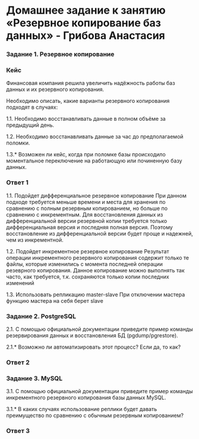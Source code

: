 
# Домашнее задание к занятию «Резервное копирование баз данных» - Грибова Анастасия
### Задание 1. Резервное копирование

### Кейс
Финансовая компания решила увеличить надёжность работы баз данных и их резервного копирования. 

Необходимо описать, какие варианты резервного копирования подходят в случаях: 

1.1. Необходимо восстанавливать данные в полном объёме за предыдущий день.

1.2. Необходимо восстанавливать данные за час до предполагаемой поломки.

1.3.* Возможен ли кейс, когда при поломке базы происходило моментальное переключение на работающую или починенную базу данных.

### Ответ 1
1.1. Подойдет дифференциальное резервное копирование
При данном подходе требуется меньше времени и места для хранения по сравнению с полным резервным копированием, но больше по сравнению с инкрементным. Для восстановления данных из дифференциальной версии резервной копии требуется только дифференциальная версия и последняя полная версия. Поэтому восстановление из дифференциальной версии будет проще и надежней, чем из инкрементной.

1.2. Подойдет инкрементное резервное копирование
Результат операции инкрементного резервного копирования содержит только те файлы, которые изменились с момента последней операции резеврного копирования. Данное копирование можно выполнять так часто, как требуется, т.к. сохраняются только копии последних изменений

1.3. Использовать репликацию master-slave
При отключении мастера функцию мастера на себя берет slave

### Задание 2. PostgreSQL

2.1. С помощью официальной документации приведите пример команды резервирования данных и восстановления БД (pgdump/pgrestore).

2.1.* Возможно ли автоматизировать этот процесс? Если да, то как?

### Ответ 2



### Задание 3. MySQL

3.1. С помощью официальной документации приведите пример команды инкрементного резервного копирования базы данных MySQL. 

3.1.* В каких случаях использование реплики будет давать преимущество по сравнению с обычным резервным копированием?

### Ответ 3
